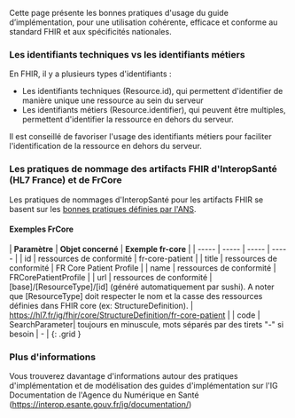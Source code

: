 Cette page présente les bonnes pratiques d'usage du guide d’implémentation, pour une utilisation cohérente, efficace et conforme au standard FHIR et aux spécificités nationales.

### Les identifiants techniques vs les identifiants métiers

En FHIR, il y a plusieurs types d'identifiants :

* Les identifiants techniques (Resource.id), qui permettent d'identifier de manière unique une ressource au sein du serveur
* Les identifiants métiers (Resource.identifier), qui peuvent être multiples, permettent d'identifier la ressource en dehors du serveur.

Il est conseillé de favoriser l'usage des identifiants métiers pour faciliter l'identification de la ressource en dehors du serveur.

### Les pratiques de nommage des artifacts FHIR d'InteropSanté (HL7 France) et de FrCore

Les pratiques de nommages d'InteropSanté pour les artifacts FHIR se basent sur les [bonnes pratiques définies par l'ANS](https://interop.esante.gouv.fr/ig/documentation/bonnes_pratiques_modeler.html).

#### Exemples FrCore

| **Paramètre** | **Objet concerné** | **Exemple fr-core** |
| ----- | ----- | ----- | ----- |
| id | ressources de conformité | fr-core-patient |
| title | ressources de conformité | FR Core Patient Profile |
| name | ressources de conformité | FRCorePatientProfile |
| url | ressources de conformité |  [base]/[ResourceType]/[id] (généré automatiquement par sushi). A noter que [ResourceType] doit respecter le nom et la casse des ressources définies dans FHIR core (ex: StructureDefinition). | https://hl7.fr/ig/fhir/core/StructureDefinition/fr-core-patient |
| code  | SearchParameter|  toujours en minuscule, mots séparés par des tirets "-" si besoin | - |
{: .grid }

### Plus d'informations

Vous trouverez davantage d'informations autour des pratiques d'implémentation et de modélisation des guides d'implémentation sur l'IG Documentation de l'Agence du Numérique en Santé (https://interop.esante.gouv.fr/ig/documentation/)
